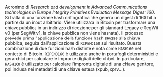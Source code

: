 Acronimo di *Research and development in Advanced Communications technologies in Europe Integrity Primitives Evaluation Message Digest 160*. Si tratta di una funzione hash crittografica che genera un digest di 160 bit a partire da un input arbitrario. Viene utilizzata in Bitcoin per trasformare una chiave pubblica in un indirizzo di ricezione per gli standard Legacy e SegWit v0 (per SegWit v1, la chiave pubblica non viene hashata). Il processo prevede prima l'applicazione della funzione hash `SHA256` alla chiave pubblica, seguita dall'applicazione di `RIPEMD160` sul risultato. Questa combinazione di due funzioni hash distinte è nota come `HASH160` nel contesto di Bitcoin. `RIPEMD160` è utilizzato anche in portafogli deterministici e gerarchici per calcolare le impronte digitali delle chiavi. In particolare, `HASH160` è utilizzato per calcolare l'impronta digitale di una chiave genitore, poi inclusa nei metadati di una chiave estesa (xpub, xprv...).
